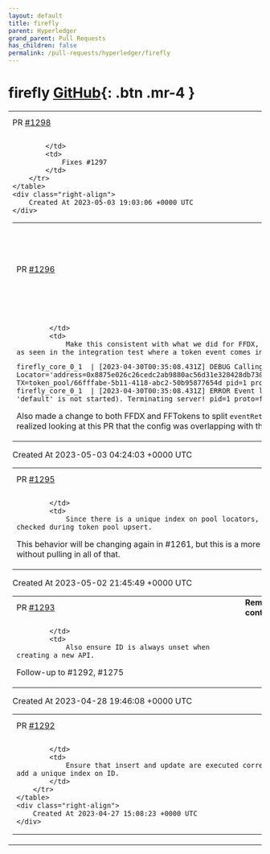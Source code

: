 ```yaml
---
layout: default
title: firefly
parent: Hyperledger
grand_parent: Pull Requests
has_children: false
permalink: /pull-requests/hyperledger/firefly
---
```


# firefly <span class="fs-3 right-align">[GitHub](https://github.com/hyperledger/firefly){: .btn .mr-4 }</span>


<div>
    <table>
        <tr>
            <td>
                PR <a href="https://github.com/hyperledger/firefly/pull/1298" class=".btn">#1298</a>
            </td>
            <td>
                <b>
                    fix-1297
                </b>
            </td>
        </tr>
        <tr>
            <td>
                
            </td>
            <td>
                Fixes #1297 
            </td>
        </tr>
    </table>
    <div class="right-align">
        Created At 2023-05-03 19:03:06 +0000 UTC
    </div>
</div>

<div>
    <table>
        <tr>
            <td>
                PR <a href="https://github.com/hyperledger/firefly/pull/1296" class=".btn">#1296</a>
            </td>
            <td>
                <b>
                    Retry tokens events consistent with FFDX, as we cannot push back nack
                </b>
            </td>
        </tr>
        <tr>
            <td>
                
            </td>
            <td>
                Make this consistent with what we did for FFDX, and prevents a scenario on startup as seen in the integration test where a token event comes in before the namespace is started:

```
firefly_core_0_1  | [2023-04-30T00:35:08.431Z] DEBUG Calling TokenPoolCreated callback. Locator='address=0x8875e026c26cedc2ab9880ac56d31e328428db73&schema=ERC20WithData&type=fungible' TX=token_pool/66fffabe-5b11-4118-abc2-50b95877654d pid=1 proto=fftokens role=event-loop
firefly_core_0_1  | [2023-04-30T00:35:08.431Z] ERROR Event loop exiting (FF10446: Namespace 'default' is not started). Terminating server! pid=1 proto=fftokens role=event-loop
```

Also made a change to both FFDX and FFTokens to split `eventRetry` out from `retry` in the config, as I realized looking at this PR that the config was overlapping with the `ffresty` config for request retry.
            </td>
        </tr>
    </table>
    <div class="right-align">
        Created At 2023-05-03 04:24:03 +0000 UTC
    </div>
</div>

<div>
    <table>
        <tr>
            <td>
                PR <a href="https://github.com/hyperledger/firefly/pull/1295" class=".btn">#1295</a>
            </td>
            <td>
                <b>
                    Handle duplicate pool locators properly
                </b>
            </td>
        </tr>
        <tr>
            <td>
                
            </td>
            <td>
                Since there is a unique index on pool locators, it must be checked during token pool upsert.

This behavior will be changing again in #1261, but this is a more immediate fix without pulling in all of that.
            </td>
        </tr>
    </table>
    <div class="right-align">
        Created At 2023-05-02 21:45:49 +0000 UTC
    </div>
</div>

<div>
    <table>
        <tr>
            <td>
                PR <a href="https://github.com/hyperledger/firefly/pull/1293" class=".btn">#1293</a>
            </td>
            <td>
                <b>
                    Remove duplicates prior to adding unique index on contract API ID
                </b>
            </td>
        </tr>
        <tr>
            <td>
                
            </td>
            <td>
                Also ensure ID is always unset when creating a new API.

Follow-up to #1292, #1275
            </td>
        </tr>
    </table>
    <div class="right-align">
        Created At 2023-04-28 19:46:08 +0000 UTC
    </div>
</div>

<div>
    <table>
        <tr>
            <td>
                PR <a href="https://github.com/hyperledger/firefly/pull/1292" class=".btn">#1292</a>
            </td>
            <td>
                <b>
                    Add proper WHERE clause to contract API updates
                </b>
            </td>
        </tr>
        <tr>
            <td>
                
            </td>
            <td>
                Ensure that insert and update are executed correctly, and add a unique index on ID.
            </td>
        </tr>
    </table>
    <div class="right-align">
        Created At 2023-04-27 15:08:23 +0000 UTC
    </div>
</div>

